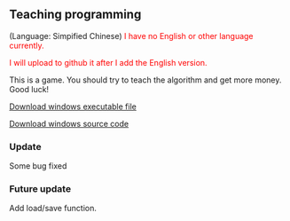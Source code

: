 ## Teaching programming
(Language: Simpified Chinese)
<font color="red">I have no English or other language currently.</font>

<font color="red">I will upload to github it after I add the English version.</font>

This is a game. You should try to teach the algorithm and get more money. Good luck!

[Download windows executable file](library/teach-programming.exe)

[Download windows source code](library/teach-programming.cpp)

### Update
Some bug fixed

### Future update
Add load/save function.